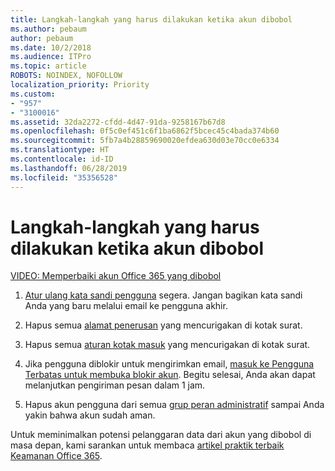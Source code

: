 ```yaml
---
title: Langkah-langkah yang harus dilakukan ketika akun dibobol
ms.author: pebaum
author: pebaum
ms.date: 10/2/2018
ms.audience: ITPro
ms.topic: article
ROBOTS: NOINDEX, NOFOLLOW
localization_priority: Priority
ms.custom:
- "957"
- "3100016"
ms.assetid: 32da2272-cfdd-4d47-91da-9258167b67d8
ms.openlocfilehash: 0f5c0ef451c6f1ba6862f5bcec45c4bada374b60
ms.sourcegitcommit: 5fb7a4b28859690020efdea630d03e70cc0e6334
ms.translationtype: HT
ms.contentlocale: id-ID
ms.lasthandoff: 06/28/2019
ms.locfileid: "35356528"
---
```

# <a name="recommended-steps-to-take-if-an-account-is-compromised"></a>Langkah-langkah yang harus dilakukan ketika akun dibobol

[VIDEO: Memperbaiki akun Office 365 yang dibobol](https://www.microsoft.com/videoplayer/embed/RE2jvOb?pid=ocpVideo0-innerdiv-oneplayer&amp;postJsllMsg=true&amp;maskLevel=20&amp;autoplay=true)
  
1. [Atur ulang kata sandi pengguna](https://support.office.com/article/7a5d073b-7fae-4aa5-8f96-9ecd041aba9c) segera. Jangan bagikan kata sandi Anda yang baru melalui email ke pengguna akhir.

2. Hapus semua [alamat penerusan](https://support.office.com/article/ab5eb117-0f22-4fa7-a662-3a6bdb0add74) yang mencurigakan di kotak surat.

3. Hapus semua [aturan kotak masuk](https://support.office.com/article/1433E3A0-7FB0-4999-B536-50E05CB67FED) yang mencurigakan di kotak surat.

4. Jika pengguna diblokir untuk mengirimkan email, [masuk ke Pengguna Terbatas untuk membuka blokir akun](https://protection.office.com/?hash=/restrictedusers). Begitu selesai, Anda akan dapat melanjutkan pengiriman pesan dalam 1 jam.

5. Hapus akun pengguna dari semua [grup peran administratif](https://support.office.com/article/eac4d046-1afd-4f1a-85fc-8219c79e1504) sampai Anda yakin bahwa akun sudah aman.

Untuk meminimalkan potensi pelanggaran data dari akun yang dibobol di masa depan, kami sarankan untuk membaca [artikel praktik terbaik Keamanan Office 365](https://support.office.com/article/9295e396-e53d-49b9-ae9b-0b5828cdedc3).
  